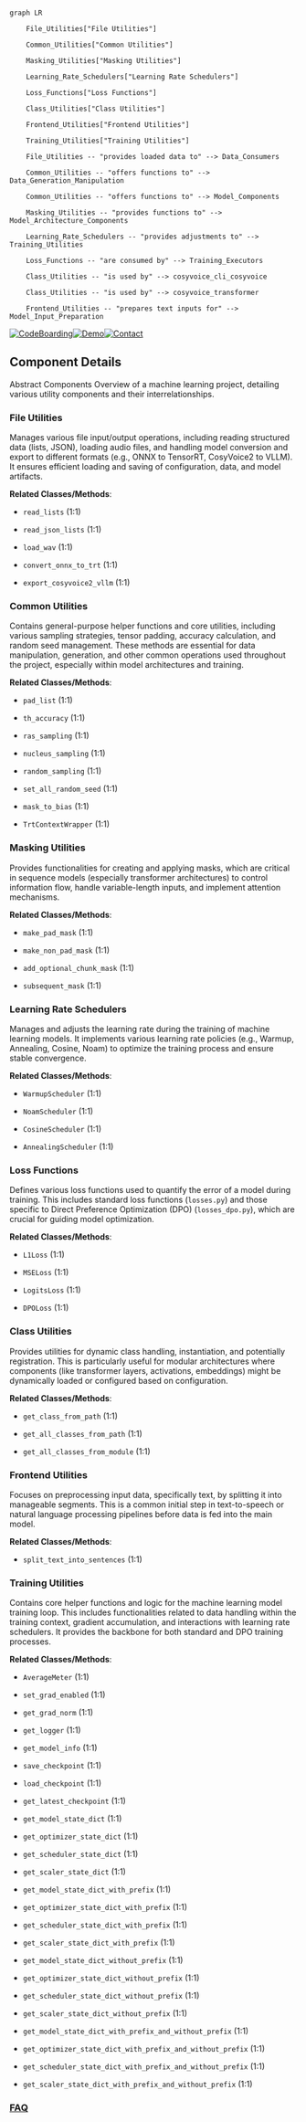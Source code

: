 ```mermaid

graph LR

    File_Utilities["File Utilities"]

    Common_Utilities["Common Utilities"]

    Masking_Utilities["Masking Utilities"]

    Learning_Rate_Schedulers["Learning Rate Schedulers"]

    Loss_Functions["Loss Functions"]

    Class_Utilities["Class Utilities"]

    Frontend_Utilities["Frontend Utilities"]

    Training_Utilities["Training Utilities"]

    File_Utilities -- "provides loaded data to" --> Data_Consumers

    Common_Utilities -- "offers functions to" --> Data_Generation_Manipulation

    Common_Utilities -- "offers functions to" --> Model_Components

    Masking_Utilities -- "provides functions to" --> Model_Architecture_Components

    Learning_Rate_Schedulers -- "provides adjustments to" --> Training_Utilities

    Loss_Functions -- "are consumed by" --> Training_Executors

    Class_Utilities -- "is used by" --> cosyvoice_cli_cosyvoice

    Class_Utilities -- "is used by" --> cosyvoice_transformer

    Frontend_Utilities -- "prepares text inputs for" --> Model_Input_Preparation

```

[![CodeBoarding](https://img.shields.io/badge/Generated%20by-CodeBoarding-9cf?style=flat-square)](https://github.com/CodeBoarding/GeneratedOnBoardings)[![Demo](https://img.shields.io/badge/Try%20our-Demo-blue?style=flat-square)](https://www.codeboarding.org/demo)[![Contact](https://img.shields.io/badge/Contact%20us%20-%20contact@codeboarding.org-lightgrey?style=flat-square)](mailto:contact@codeboarding.org)



## Component Details



Abstract Components Overview of a machine learning project, detailing various utility components and their interrelationships.



### File Utilities

Manages various file input/output operations, including reading structured data (lists, JSON), loading audio files, and handling model conversion and export to different formats (e.g., ONNX to TensorRT, CosyVoice2 to VLLM). It ensures efficient loading and saving of configuration, data, and model artifacts.





**Related Classes/Methods**:



- `read_lists` (1:1)

- `read_json_lists` (1:1)

- `load_wav` (1:1)

- `convert_onnx_to_trt` (1:1)

- `export_cosyvoice2_vllm` (1:1)





### Common Utilities

Contains general-purpose helper functions and core utilities, including various sampling strategies, tensor padding, accuracy calculation, and random seed management. These methods are essential for data manipulation, generation, and other common operations used throughout the project, especially within model architectures and training.





**Related Classes/Methods**:



- `pad_list` (1:1)

- `th_accuracy` (1:1)

- `ras_sampling` (1:1)

- `nucleus_sampling` (1:1)

- `random_sampling` (1:1)

- `set_all_random_seed` (1:1)

- `mask_to_bias` (1:1)

- `TrtContextWrapper` (1:1)





### Masking Utilities

Provides functionalities for creating and applying masks, which are critical in sequence models (especially transformer architectures) to control information flow, handle variable-length inputs, and implement attention mechanisms.





**Related Classes/Methods**:



- `make_pad_mask` (1:1)

- `make_non_pad_mask` (1:1)

- `add_optional_chunk_mask` (1:1)

- `subsequent_mask` (1:1)





### Learning Rate Schedulers

Manages and adjusts the learning rate during the training of machine learning models. It implements various learning rate policies (e.g., Warmup, Annealing, Cosine, Noam) to optimize the training process and ensure stable convergence.





**Related Classes/Methods**:



- `WarmupScheduler` (1:1)

- `NoamScheduler` (1:1)

- `CosineScheduler` (1:1)

- `AnnealingScheduler` (1:1)





### Loss Functions

Defines various loss functions used to quantify the error of a model during training. This includes standard loss functions (`losses.py`) and those specific to Direct Preference Optimization (DPO) (`losses_dpo.py`), which are crucial for guiding model optimization.





**Related Classes/Methods**:



- `L1Loss` (1:1)

- `MSELoss` (1:1)

- `LogitsLoss` (1:1)

- `DPOLoss` (1:1)





### Class Utilities

Provides utilities for dynamic class handling, instantiation, and potentially registration. This is particularly useful for modular architectures where components (like transformer layers, activations, embeddings) might be dynamically loaded or configured based on configuration.





**Related Classes/Methods**:



- `get_class_from_path` (1:1)

- `get_all_classes_from_path` (1:1)

- `get_all_classes_from_module` (1:1)





### Frontend Utilities

Focuses on preprocessing input data, specifically text, by splitting it into manageable segments. This is a common initial step in text-to-speech or natural language processing pipelines before data is fed into the main model.





**Related Classes/Methods**:



- `split_text_into_sentences` (1:1)





### Training Utilities

Contains core helper functions and logic for the machine learning model training loop. This includes functionalities related to data handling within the training context, gradient accumulation, and interactions with learning rate schedulers. It provides the backbone for both standard and DPO training processes.





**Related Classes/Methods**:



- `AverageMeter` (1:1)

- `set_grad_enabled` (1:1)

- `get_grad_norm` (1:1)

- `get_logger` (1:1)

- `get_model_info` (1:1)

- `save_checkpoint` (1:1)

- `load_checkpoint` (1:1)

- `get_latest_checkpoint` (1:1)

- `get_model_state_dict` (1:1)

- `get_optimizer_state_dict` (1:1)

- `get_scheduler_state_dict` (1:1)

- `get_scaler_state_dict` (1:1)

- `get_model_state_dict_with_prefix` (1:1)

- `get_optimizer_state_dict_with_prefix` (1:1)

- `get_scheduler_state_dict_with_prefix` (1:1)

- `get_scaler_state_dict_with_prefix` (1:1)

- `get_model_state_dict_without_prefix` (1:1)

- `get_optimizer_state_dict_without_prefix` (1:1)

- `get_scheduler_state_dict_without_prefix` (1:1)

- `get_scaler_state_dict_without_prefix` (1:1)

- `get_model_state_dict_with_prefix_and_without_prefix` (1:1)

- `get_optimizer_state_dict_with_prefix_and_without_prefix` (1:1)

- `get_scheduler_state_dict_with_prefix_and_without_prefix` (1:1)

- `get_scaler_state_dict_with_prefix_and_without_prefix` (1:1)









### [FAQ](https://github.com/CodeBoarding/GeneratedOnBoardings/tree/main?tab=readme-ov-file#faq)